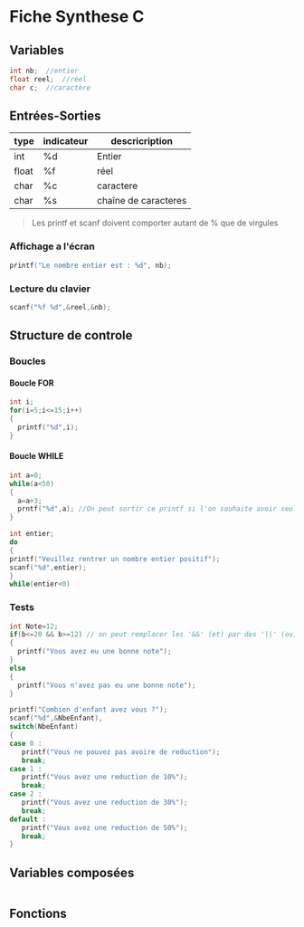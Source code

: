 # Fiche Synthese C

## Variables

```c
int nb;  //entier
float reel;  //réel
char c;  //caractère
```

## Entrées-Sorties

type | indicateur | descricription
--- | --- | ---
int | %d | Entier
float | %f |réel
char | %c | caractere
char | %s | chaîne de caracteres

> Les printf et scanf doivent comporter autant de % que de virgules
### Affichage a l'écran
```c
printf("Le nombre entier est : %d", nb); 
```

### Lecture du clavier
```c
scanf("%f %d",&reel,&nb);
```

## Structure de controle
### Boucles
#### Boucle FOR
```c
int i;
for(i=5;i<=15;i++)
{
  printf("%d",i);
}
```
#### Boucle WHILE

```c
int a=0;
while(a<50)
{
  a=a+3;
  prntf("%d",a); //On peut sortir ce printf si l'on souhaite avoir seulement la valeur finale de a
}
```

```c
int entier;
do
{
printf("Veuillez rentrer un nombre entier positif");
scanf("%d",entier);
}
while(entier<0)
```
### Tests

```c
int Note=12;
if(b<=20 && b>=12) // on peut remplacer les '&&' (et) par des '||' (ou) 
{
  printf("Vous avez eu une bonne note");
}
else 
{
  printf("Vous n'avez pas eu une bonne note");
}
```
```c
printf("Combien d'enfant avez vous ?");
scanf("%d",&NbeEnfant),
switch(NbeEnfant)
{
case 0 :
   printf("Vous ne pouvez pas avoire de reduction");
   break;
case 1 :
   printf("Vous avez une reduction de 10%");
   break;
case 2 :
   printf("Vous avez une reduction de 30%");
   break;
default :
   printf("Vous avez une reduction de 50%");
   break;
}
```
## Variables composées

```c

```
## Fonctions

```c

```
